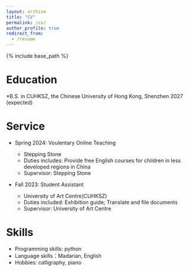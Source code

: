 ```yaml
---
layout: archive
title: "CV"
permalink: /cv/
author_profile: true
redirect_from:
  - /resume
---
```


{% include base_path %}

Education
======
*B.S. in CUHKSZ, the Chinese University of Hong Kong, Shenzhen 2027 (expected)

Service
======
* Spring 2024: Voulentary Online Teaching
  * Stepping Stone
  * Duties includes: Provide free English courses for children in less developed regions in China
  * Supervisor: Stepping Stone

* Fall 2023: Student Assistant
  * University of Art Centre(CUHKSZ)
  * Duties included: Exhibition guide; Translate and file documents
  * Supervisor: University of Art Centre

  
Skills
======
* Programming skills: python
* Language skills：Madarian, English
* Hobbies: calligraphy, piano

  
